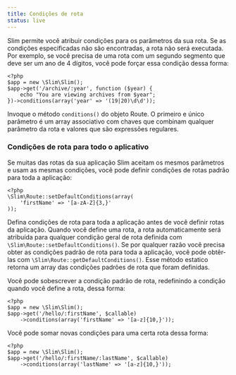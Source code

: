 ```yaml
---
title: Condições de rota
status: live
---
```


Slim permite você atribuir condições para os parâmetros da sua rota. Se as condições especificadas não são encontradas,
a rota não será executada. Por exemplo, se você precisa de uma rota com um segundo segmento que deve ser um ano de 4 dígitos,
você pode forçar essa condição dessa forma:

    <?php
    $app = new \Slim\Slim();
    $app->get('/archive/:year', function ($year) {
        echo "You are viewing archives from $year";
    })->conditions(array('year' => '(19|20)\d\d'));

Invoque o método `conditions()` do objeto Route. O primeiro e único parâmetro é um array associativo com chaves
que combinam qualquer parâmetro da rota e valores que são expressões regulares.

### Condições de rota para todo o aplicativo

Se muitas das rotas da sua aplicação Slim aceitam os mesmos parâmetros e usam as mesmas condições, você pode definir
condições de rotas padrão para toda a aplicação:

    <?php
    \Slim\Route::setDefaultConditions(array(
        'firstName' => '[a-zA-Z]{3,}'
    ));

Defina condições de rota para toda a aplicação antes de você definir rotas da aplicação. Quando você define uma rota,
a rota automaticamente será atribuída para qualquer condição geral de rota definida com `\Slim\Route::setDefaultConditions()`.
Se por qualquer razão você precisa obter as condições padrão de rota para toda a aplicação, você pode obtêr-las com
`\Slim\Route::getDefaultConditions()`. Esse método estatico retorna um array das condições padrões de rota que foram definidas.

Você pode sobescrever a condição padrão de rota, redefinindo a condição quando você define a rota, dessa forma:

    <?php
    $app = new \Slim\Slim();
    $app->get('/hello/:firstName', $callable)
        ->conditions(array('firstName' => '[a-z]{10,}'));

Você pode somar novas condições para uma certa rota dessa forma:

    <?php
    $app = new \Slim\Slim();
    $app->get('/hello/:firstName/:lastName', $callable)
        ->conditions(array('lastName' => '[a-z]{10,}'));
